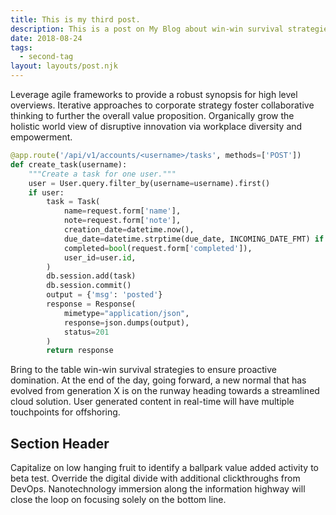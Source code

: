 ```yaml
---
title: This is my third post.
description: This is a post on My Blog about win-win survival strategies.
date: 2018-08-24
tags:
  - second-tag
layout: layouts/post.njk
---
```

Leverage agile frameworks to provide a robust synopsis for high level overviews. Iterative approaches to corporate strategy foster collaborative thinking to further the overall value proposition. Organically grow the holistic world view of disruptive innovation via workplace diversity and empowerment.

```python
@app.route('/api/v1/accounts/<username>/tasks', methods=['POST'])
def create_task(username):
    """Create a task for one user."""
    user = User.query.filter_by(username=username).first()
    if user:
        task = Task(
            name=request.form['name'],
            note=request.form['note'],
            creation_date=datetime.now(),
            due_date=datetime.strptime(due_date, INCOMING_DATE_FMT) if due_date else None,
            completed=bool(request.form['completed']),
            user_id=user.id,
        )
        db.session.add(task)
        db.session.commit()
        output = {'msg': 'posted'}
        response = Response(
            mimetype="application/json",
            response=json.dumps(output),
            status=201
        )
        return response

```

Bring to the table win-win survival strategies to ensure proactive domination. At the end of the day, going forward, a new normal that has evolved from generation X is on the runway heading towards a streamlined cloud solution. User generated content in real-time will have multiple touchpoints for offshoring.

## Section Header

Capitalize on low hanging fruit to identify a ballpark value added activity to beta test. Override the digital divide with additional clickthroughs from DevOps. Nanotechnology immersion along the information highway will close the loop on focusing solely on the bottom line.
